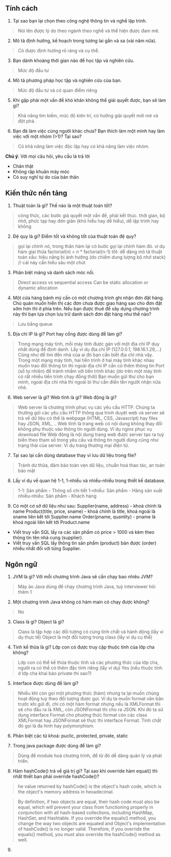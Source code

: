 ## Tính cách

1. Tại sao bạn lại chọn theo công nghệ thông tin và nghề lập trình.

> Nói lên được lý do theo ngành theo nghề và thể hiện được đam mê.

2. Mô tả định hướng, kế hoạch trong tương lai gần và xa (vài năm nữa).

> Có được định hướng rõ ràng và cụ thể.

3. Bạn dành khoảng thời gian nào để học tập và nghiên cứu.

> Mức độ đầu tư

4. Mô tả phương pháp học tập và nghiên cứu của bạn.

> Mức độ đầu tư và có quan điểm riêng

5. Khi gặp phải một vấn đề khó khăn không thể giải quyết được, bạn sẽ làm gì?

> Khả năng tìm kiếm, mức độ kiên trì, có hướng giải quyết mới mẻ và đột phá.

6. Bạn đã làm việc cùng người khác chưa? Bạn thích làm một mình hay làm việc với một nhóm (>1)? Tại sao?

> Có khả năng làm việc độc lập hay có khả năng làm việc nhóm.

**Chú ý**: Với mọi câu hỏi, yêu cầu là trả lời
* Chân thật
* Không rập khuân máy móc
* Có suy nghĩ tự do của bản thân

## Kiến thức nền tảng

1. Thuật toán là gì? Thế nào là một thuật toán tốt?

> công thức, các bước giả quyết một vấn đề, phải kết thúc.
> thời gian, bộ nhớ, phức tạp hay đơn giản (khó hiểu hay dễ hiểu), dễ lập trình hay không

2. Đệ quy là gì? Điểm tốt và không tốt của thuật toán đệ quy?

> gọi lại chính nó, trong thân hàm lại có bước gọi lại chính hàm đó.
> ví dụ hàm giai thừa factorial(n) = n * factorial(n-1)
> tốt: dễ dàng mô tả thuật toán
> xấu: hiệu năng bị ảnh hưởng (do chiếm dung lượng bộ nhớ stack) // cái này cần hiểu sâu một chút

3. Phân biệt mảng và danh sách móc nối.

> Direct access vs sequential access
> Can be static allocation or dynamic allocation

4. Một cửa hàng bánh mỳ cần có một chương trình ghi nhận đơn đặt hàng. Chủ quán muốn hiển thị các đơn chưa được giao hàng sao cho đơn đặt sớm hơn thì ở phía trên. Nếu bạn được thuê để xây dựng chương trình này thì bạn lựa chọn lưu trữ danh sách đơn đặt hàng như thế nào?

>  Lưu bằng queue

5. Địa chỉ IP là gì? Port hay cổng được dùng để làm gì?

> Trong mạng máy tính, mỗi máy tính được gán với một địa chỉ IP duy nhất dùng để định danh. Lấy ví dụ địa chỉ IP (127.0.0.1, 198.16.1.29,...)
> Cũng như để tìm đến nhà của ai đó bạn cần biết địa chỉ nhà vậy.
> Trong một mạng máy tính, hai tiến trình ở hai máy tính khác nhau muốn trao đổi thông tin thì ngoài địa chỉ IP cần có thêm thông tin Port (số tự nhiên) để tránh nhầm với tiến trình khác (do trên một máy tính có rất nhiều tiến trình chạy đồng thời)
> Bạn muốn gửi thư cho bạn mình, ngoài địa chỉ nhà thì ngoài bì thư cần điền tên người nhận nữa nhé.

6. Web server là gì? Web tĩnh là gì? Web động là gì?

> Web server là chương trình phục vụ các yêu cầu HTTP. Chúng ta thường gửi các yêu cầu HTTP thông qua trình duyệt web và server sẽ trả về dữ liệu có thể là webpage (HTML, CSS, Javascript) hay files hay JSON, XML, ..
> Web tĩnh là trang web có nội dung không thay đổi không phụ thuộc vào thông tin người dùng. Ví dụ nginx phục vụ download file
> Web động là nội dung trang web được server tạo ra tuỳ biến theo tham số trong yêu cầu và thông tin người dùng cũng như trạng thái của server. Ví dụ trang thương mại điện tử.

7. Tại sao lại cần dùng database thay vì lưu dữ liệu trong file?

> Tránh dư thừa, đảm bảo toàn vẹn dữ liệu, chuẩn hoá thao tác, an toàn bảo mật

8. Lấy ví dụ về quan hệ 1-1, 1-nhiều và nhiều-nhiều trong thiết kế database.

> 1-1: Sản phẩm - Thông số chi tiết
> 1-nhiều: Sản phẩm - Hãng sản xuất
> nhiều-nhiều: Sản phẩm - Khách hàng

9. Có một cơ sở dữ liệu như sau:
Supplier(name, address) - khoá chính là name
Product(title, price, sname) - khoá chính là title, khoá ngoài là sname liên kết tới Supplier.name
Order(pname, quantity) - pname là khoá ngoài liên kết tới Product.name

* Viết truy vấn SQL lấy ra các sản phẩm có price > 1000 và kèm theo thông tin tên nhà cung (supplier).
* Viết truy vấn SQL lấy thông tin sản phẩm (product) bán được (order) nhiều nhất đối với từng Supplier.

## Ngôn ngữ

1. JVM là gì? Với mỗi chương trình Java sẽ cần chạy bao nhiêu JVM?

> Máy ảo Java dùng để chạy chương trình Java, tuỳ interviewer hỏi thêm
> 1

2. Một chương trình Java không có hàm main có chạy được không?

> No

3. Class là gì? Object là gì?

> Class là tập hợp các đối tượng có cùng tính chất và hành động (lấy ví dụ thực tế)
> Object là một đối tượng trong class (lấy ví dụ cụ thể)

4. Tính kế thừa là gì? Lớp con có được truy cập thuộc tính của lớp cha không?

> Lớp con có thể kế thừa thuộc tính và các phương thức của lớp cha, người ra có thể có thêm đặc tính riêng (lấy ví dụ)
> Yes (nếu thuộc tính ở lớp cha khai báo private thì sao?)

5. Interface được dùng để làm gì?

> Nhiều khi còn gọi một phương thức (hàm) nhưng ta lại muốn chúng hoạt động tuỳ theo đối tượng được gọi. Ví dụ ta muốn format văn bản trước khi gửi đi, chỉ có một hàm format nhưng nếu là XMLFormat thì sẽ cho đầu ra là XML, còn JSONFormat thì cho ra JSON. Khi đó ta sử dụng interface Format cho phương thức format còn các class XMLFormat hay JSONFormat sẽ thực thi interface Format. Tính chất đó gọi là đa hình hay polymorphism.

6. Phân biệt các từ khoá: puclic, protected, private, static

7. Trong java package được dùng để làm gì?

> Dùng để module hoá chương trình, để từ đó dễ dàng quản lý và phát triển.

8. Hàm hashCode() trả về giá trị gì? Tại sao khi override hàm equal() thì nhất thiết bạn phải override hashCode()?

> he value returned by hashCode() is the object's hash code, which is the object's memory address in hexadecimal.

> By definition, if two objects are equal, their hash code must also be equal, which will prevent your class from functioning properly in conjunction with all hash-based collections, including HashMap, HashSet, and Hashtable. If you override the equals() method, you change the way two objects are equated and Object's implementation of hashCode() is no longer valid. Therefore, if you override the equals() method, you must also override the hashCode() method as well.

9. 